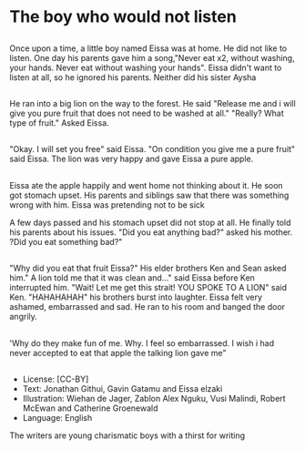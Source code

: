 # The boy who would not listen

##
Once upon a time, a little boy named Eissa was at
home. He did not like to listen. One day his parents
gave him a song,"Never eat x2, without washing,
your hands. Never eat without washing your hands".
Eissa didn't want to listen at all, so he ignored his
parents. Neither did his sister Aysha

##
He ran into a big lion on the way to the forest. He said "Release me and i will give you pure
fruit that does not need to be washed at all." "Really? What type of fruit." Asked Eissa.

##
"Okay. I will set you free" said Eissa. "On condition you give me a pure fruit" said Eissa. The
lion was very happy and gave Eissa a pure apple.

##
Eissa ate the apple happily and
went home not thinking about it. He
soon got stomach upset. His
parents and siblings saw that there
was something wrong with him.
Eissa was pretending not to be sick

A few days passed and his stomach
upset did not stop at all. He finally
told his parents about his issues.
"Did you eat anything bad?" asked
his mother. ?Did you eat something
bad?"

##
"Why did you eat that fruit Eissa?" His elder brothers
Ken and Sean asked him." A lion told me that it was
clean and..." said Eissa before Ken interrupted him.
"Wait! Let me get this strait! YOU SPOKE TO A LION"
said Ken. "HAHAHAHAH" his brothers burst into
laughter. Eissa felt very ashamed, embarrassed and
sad. He ran to his room and banged the door angrily.

##
'Why do they make fun of me. Why.
I feel so embarrassed. I wish i had
never accepted to eat that apple
the talking lion gave me"

##
* License: [CC-BY]
* Text: Jonathan Githui, Gavin Gatamu and Eissa elzaki
* Illustration: Wiehan de Jager, Zablon Alex Nguku, Vusi
Malindi, Robert McEwan and Catherine Groenewald
* Language: English

The writers are young charismatic boys with a thirst for writing
